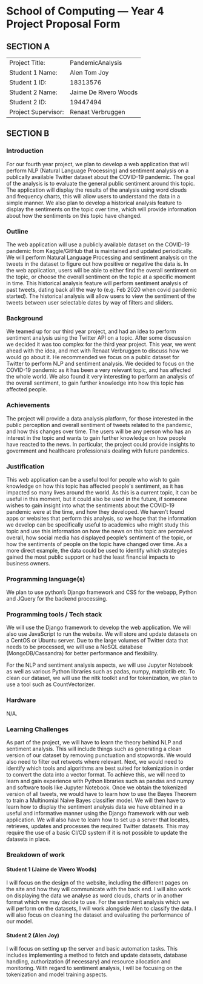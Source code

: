 # School of Computing &mdash; Year 4 Project Proposal Form

## SECTION A

|                     |                      |
|---------------------|----------------------|
|Project Title:       | PandemicAnalysis     |
|Student 1 Name:      | Alen Tom Joy         |
|Student 1 ID:        | 18313576             |
|Student 2 Name:      | Jaime De Rivero Woods|
|Student 2 ID:        | 19447494             |
|Project Supervisor:  | Renaat Verbruggen    |


## SECTION B

### Introduction

For our fourth year project, we plan to develop a web application that will perform NLP (Natural Language Processing) and sentiment analysis on a publically available Twitter dataset about the COVID-19 pandemic. The goal of the analysis is to evaluate the general public sentiment around this topic. The application will display the results of the analysis using word clouds and frequency charts, this will allow users to understand the data in a simple manner. We also plan to develop a historical analysis feature to display the sentiments on the topic over time, which will provide information about how the sentiments on this topic have changed.

### Outline

The web application will use a publicly available dataset on the COVID-19 pandemic from Kaggle/GitHub that is maintained and updated periodically. We will perform Natural Language Processing and sentiment analysis on the tweets in the dataset to figure out how positive or negative the data is. In the web application, users will be able to either find the overall sentiment on the topic, or choose the overall sentiment on the topic at a specific moment in time. This historical analysis feature will perform sentiment analysis of past tweets, dating back all the way to (e.g. Feb 2020 when covid pandemic started). The historical analysis will allow users to view the sentiment of the tweets between user selectable dates by way of filters and sliders.

### Background

We teamed up for our third year project, and had an idea to perform sentiment analysis using the Twitter API on a topic. After some discussion we decided it was too complex for the third year project. This year, we went ahead with the idea, and met with Renaat Verbruggen to discuss how we would go about it. He recommended we focus on a public dataset for Twitter to perform NLP and sentiment analysis. We decided to focus on the COVID-19 pandemic as it has been a very relevant topic, and has affected the whole world. We also found it very interesting to perform an analysis of the overall sentiment, to gain further knowledge into how this topic has affected people.

### Achievements

The project will provide a data analysis platform, for those interested in the public perception and overall sentiment of tweets related to the pandemic, and how this changes over time. The users will be any person who has an interest in the topic and wants to gain further knowledge on how people have reacted to the news. In particular, the project could provide insights to government and healthcare professionals dealing with future pandemics. 

### Justification

This web application can be a useful tool for people who wish to gain knowledge on how this topic has affected people's sentiment, as it has impacted so many lives around the world. As this is a current topic, it can be useful in this moment, but it could also be used in the future, if someone wishes to gain insight into what the sentiments about the COVID-19 pandemic were at the time, and how they developed. We haven’t found apps or websites that perform this analysis, so we hope that the information we develop can be specifically useful to academics who might study this topic and use this information on how the news on this topic are perceived overall, how social media has displayed people’s sentiment of the topic, or how the sentiments of people on the topic have changed over time. As a more direct example, the data could be used to identify which strategies gained the most public support or had the least financial impacts to business owners.

### Programming language(s)

We plan to use python’s Django framework and CSS for the webapp, Python and JQuery for the backend processing.

### Programming tools / Tech stack

We will use the Django framework to develop the web application. We will also use JavaScript to run the website. We will store and update datasets on a CentOS or Ubuntu server. Due to the large volumes of Twitter data that needs to be processed, we will use a NoSQL database (MongoDB/Cassandra) for better performance and flexibility. 

For the NLP and sentiment analysis aspects, we will use Jupyter Notebook as well as various Python libraries such as padas, numpy, matplotlib etc. To clean our dataset, we will use the nltk toolkit and for tokenization, we plan to use a tool such as CountVectorizer. 

### Hardware

N/A.

### Learning Challenges

As part of the project, we will have to learn the theory behind NLP and sentiment analysis. This will include things such as generating a clean version of our dataset by removing punctuation and stopwords. We would also need to filter out retweets where relevant. Next, we would need to identify which tools and algorithms are best suited for tokenization in order to convert the data into a vector format.
To achieve this, we will need to learn and gain experience with Python libraries such as pandas and numpy and software tools like Jupyter Notebook. 
Once we obtain the tokenized version of all tweets, we would have to learn how to use the Bayes Theorem to train a Multinomial Naive Bayes classifier model.
 We will then have to learn how to display the sentiment analysis data we have obtained in a useful and informative manner using the Django framework with our web application.
We will also have to learn how to set up a server that locates, retrieves, updates and processes the required Twitter datasets. This may require the use of a basic CI/CD system if it is not possible to update the datasets in place.

### Breakdown of work

#### Student 1 (Jaime de Vivero Woods)

I will focus on the design of the website, including the different pages on the site and how they will communicate with the back end. I will also work on displaying the data we analyse as word clouds, charts or in another format which we may decide to use. 
For the sentiment analysis which we will perform on the datasets, I will work alongside Alen to classify the data. I will also focus on cleaning the dataset and evaluating the performance of our model.

#### Student 2 (Alen Joy)

I will focus on setting up the server and basic automation tasks. This includes implementing a method to fetch and update datasets, database handling, authorization (if necessary) and resource allocation and monitoring.
With regard to sentiment analysis, I will be focusing on the tokenization and model training aspects.
